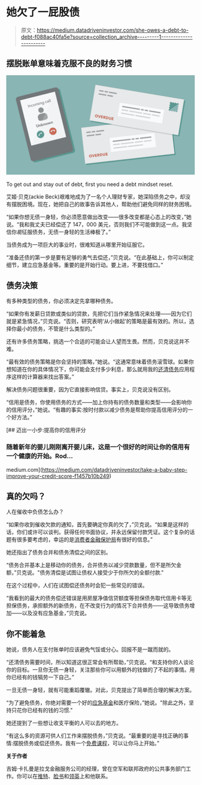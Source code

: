 # 她欠了一屁股债

> 原文：<https://medium.datadriveninvestor.com/she-owes-a-debt-to-debt-f088ac40fa5e?source=collection_archive---------1----------------------->

## 摆脱账单意味着克服不良的财务习惯

![](img/1bf5d1d192214855b50c94b3d3c9c939.png)

To get out and stay out of debt, first you need a debt mindset reset.

艾姬·贝克(ackie Beck)艰难地成为了一名个人理财专家，她深陷债务之中，却没有摆脱困境。现在，她把自己的故事告诉其他人，帮助他们避免同样的财务困境。

“如果你想无债一身轻，你必须愿意做出改变——很多改变都是心态上的改变，”她说。“我和我丈夫已经偿还了 147，000 美元，否则我们不可能做到这一点。我坚信你*能*征服债务，无债一身轻的生活棒极了。”

当债务成为一项巨大的事业时，很难知道从哪里开始征服它。

“准备还债的第一步是要有足够的勇气去偿还，”贝克说。“在此基础上，你可以制定细节，建立应急基金等。重要的是开始行动。要上进，不要找借口。”

## **债务决策**

有多种类型的债务，你必须决定先拿哪种债务。

“如果你有发薪日贷款或类似的贷款，先把它们当作紧急情况来处理——因为它们就是紧急情况，”贝克说。“否则，研究表明‘从小做起’的策略是最有效的。所以，选择你最小的债务，不管是什么类型的。”

还有许多债务策略，挑选一个合适的可能会让人望而生畏。然而，贝克说这并不难。

“最有效的债务策略是你会坚持的策略，”她说。“这通常意味着债务滚雪球。如果你想知道在你的具体情况下，你可能会支付多少利息，那么就用我的[还清债务](https://www.jackiebeck.com/pay-off-debt-app-info/?utm_content=buffer08eee&utm_medium=social&utm_source=twitter.com&utm_campaign=buffer)应用程序这样的计算器来找出答案。”

解决债务问题很重要，因为它直接影响信贷。事实上，贝克说没有区别。

“信用是债务，你使用债务的方式——加上你持有的债务数量和类型——会影响你的信用评分，”她说。“有趣的事实:按时付款以减少债务是帮助你提高信用评分的一个好方法。”

[](https://medium.com/datadriveninvestor/take-a-baby-step-improve-your-credit-score-f1457b10b249) [## 迈出一小步:提高你的信用评分

### 随着新年的婴儿刚刚离开婴儿床，这是一个很好的时间让你的信用有一个健康的开始。Rod…

medium.com](https://medium.com/datadriveninvestor/take-a-baby-step-improve-your-credit-score-f1457b10b249) 

## **真的欠吗？**

人在催收中负债怎么办？

“如果你收到催收欠款的通知，首先要确定你真的欠了，”贝克说。“如果是这样的话，你们或许可以谈判。获得任何书面协议，并永远保留付款凭证。这个复杂的话题有很多要考虑的，幸运的是[消费者金融保护局](https://www.consumerfinance.gov/consumer-tools/debt-collection/?utm_content=buffer640c5&utm_medium=social&utm_source=twitter.com&utm_campaign=buffer)有很好的信息。”

她还指出了债务合并和债务清偿之间的区别。

“债务合并基本上是移动你的债务，合并债务以减少贷款数量，但不是所欠金额，”贝克说。"债务清偿是试图让债权人接受少于你所欠的全额付款."

在这个过程中，人们在试图偿还债务时会犯一些常见的错误。

“我看到的最大的债务偿还错误是用房屋净值信贷额度等担保债务取代信用卡等无担保债务，承担额外的新债务，在不改变行为的情况下合并债务——这导致债务增加——以及没有应急基金，”贝克说。

## **你不能着急**

她说，债务人在支付账单时应该避免气馁或分心。回报不是一蹴而就的。

“还清债务需要时间，所以知道这很正常会有所帮助，”贝克说。“和支持你的人谈论你的目标。一旦你无债一身轻，关注那些你可以用额外的钱做的了不起的事情。用你已经有的钱犒劳一下自己。”

一旦无债一身轻，就有可能重蹈覆辙。对此，贝克提出了简单而合理的解决方案。

“为了避免债务，你绝对需要一个好的[应急基金](https://medium.com/@JKatzaman/have-an-emergency-fund-handy-just-in-case-f4ef32664dce)和医疗保险，”她说。"除此之外，坚持只花你已经有的钱的习惯."

她还提到了一些想让收支平衡的人可以去的地方。

“有这么多的资源可供人们工作来摆脱债务，”贝克说。“最重要的是寻找正确的事情:摆脱债务或偿还债务。我有一个[免费课程](https://www.jackiebeck.com/get-a-debt-mindset-reset/?utm_content=buffer65b64&utm_medium=social&utm_source=twitter.com&utm_campaign=buffer)，可以让你马上开始。”

**关于作者**

吉姆·卡扎曼是拉戈金融服务公司的经理，曾在空军和联邦政府的公共事务部门工作。你可以在[推特](https://twitter.com/JKatzaman)、[脸书](https://www.facebook.com/jim.katzaman)和[领英](https://www.linkedin.com/in/jim-katzaman-33641b21/)上和他联系。